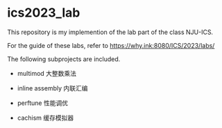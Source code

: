 # ics2023_lab

This repository is my implemention of the lab part of the class NJU-ICS.

For the guide of these labs, refer to https://why.ink:8080/ICS/2023/labs/

The following subprojects are included.

- multimod 大整数乘法

- inline assembly 内联汇编

- perftune 性能调优
 
- cachism 缓存模拟器
